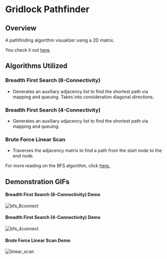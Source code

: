 # Gridlock Pathfinder

## Overview

A pathfinding algorithm visualizer using a 2D matrix.

You check it out [here](https://jackytea.github.io/gridlock-pathfinder/).

## Algorithms Utilized

### Breadth First Search (8-Connectivity)

- Generates an auxiliary adjacency list to find the shortest path via mapping and queuing. Takes into consideration diagonal directions.

### Breadth First Search (4-Connectivity)

- Generates an auxiliary adjacency list to find the shortest path via mapping and queuing.

### Brute Force Linear Scan

- Traverses the adjacency matrix to find a path from the start node to the end node.

For more reading on the BFS algorithm, click [here.](https://en.wikipedia.org/wiki/Breadth-first_search, "Breadth First Search")

## Demonstration GIFs

#### Breadth First Search (8-Connectivity) Demo

![bfs_8connect](https://user-images.githubusercontent.com/44061647/77489941-e4c67e80-6e0f-11ea-922e-59d46abb48c9.gif)

#### Breadth First Search (4-Connectivity) Demo

![bfs_4connect](https://user-images.githubusercontent.com/44061647/77489937-e3955180-6e0f-11ea-836c-fb0f7597292c.gif)

#### Brute Force Linear Scan Demo

![linear_scan](https://user-images.githubusercontent.com/44061647/77489942-e5f7ab80-6e0f-11ea-84c2-3fde2873b432.gif)
